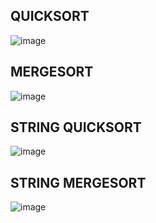 ## QUICKSORT

![image](https://github.com/Kaleria-F/Algo_str/assets/113393162/501603ac-d0ad-4d3e-956f-9dbe6a3926e9)

## MERGESORT

![image](https://github.com/Kaleria-F/Algo_str/assets/113393162/3a610d3c-6eaa-40a2-a4e7-ec3ac3f66540)

## STRING QUICKSORT
![image](https://github.com/Kaleria-F/Algo_str/assets/113393162/35ac047c-3ece-41de-b0ba-ed5511d9acbe)


## STRING MERGESORT

![image](https://github.com/Kaleria-F/Algo_str/assets/113393162/97fc72c0-d311-48a5-bdbf-d827961e74f7)

